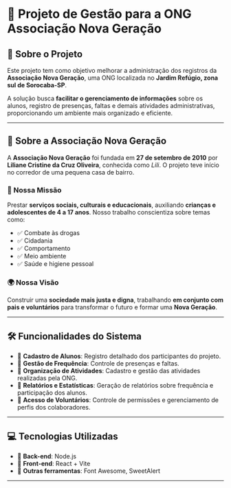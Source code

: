 # 🌟 Projeto de Gestão para a ONG Associação Nova Geração

## 📌 Sobre o Projeto
Este projeto tem como objetivo melhorar a administração dos registros da **Associação Nova Geração**, uma ONG localizada no **Jardim Refúgio, zona sul de Sorocaba-SP**.

A solução busca **facilitar o gerenciamento de informações** sobre os alunos, registro de presenças, faltas e demais atividades administrativas, proporcionando um ambiente mais organizado e eficiente.

---

## 🏡 Sobre a Associação Nova Geração
A **Associação Nova Geração** foi fundada em **27 de setembro de 2010** por **Liliane Cristine da Cruz Oliveira**, conhecida como *Lili*. O projeto teve início no corredor de uma pequena casa de bairro.

### 🎯 Nossa Missão
Prestar **serviços sociais, culturais e educacionais**, auxiliando **crianças e adolescentes de 4 a 17 anos**. Nosso trabalho conscientiza sobre temas como:
- ✅ Combate às drogas
- ✅ Cidadania
- ✅ Comportamento
- ✅ Meio ambiente
- ✅ Saúde e higiene pessoal

### 🌍 Nossa Visão
Construir uma **sociedade mais justa e digna**, trabalhando **em conjunto com pais e voluntários** para transformar o futuro e formar uma **Nova Geração**.

---

## 🛠️ Funcionalidades do Sistema
- 📌 **Cadastro de Alunos**: Registro detalhado dos participantes do projeto.
- 📌 **Gestão de Frequência**: Controle de presenças e faltas.
- 📌 **Organização de Atividades**: Cadastro e gestão das atividades realizadas pela ONG.
- 📌 **Relatórios e Estatísticas**: Geração de relatórios sobre frequência e participação dos alunos.
- 📌 **Acesso de Voluntários**: Controle de permissões e gerenciamento de perfis dos colaboradores.

---

## 💻 Tecnologias Utilizadas
- 🚀 **Back-end**: Node.js
- 🚀 **Front-end**: React + Vite
- 🚀 **Outras ferramentas**: Font Awesome, SweetAlert

---
